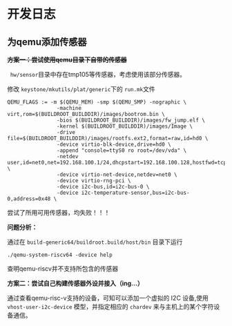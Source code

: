 # 开发日志

## 为qemu添加传感器

**~~方案一：尝试使用qemu目录下自带的传感器~~**

` hw/sensor`目录中存在tmp105等传感器，考虑使用该部分传感器。

修改 `keystone/mkutils/plat/generic`下的 `run.mk`文件

```
QEMU_FLAGS := -m $(QEMU_MEM) -smp $(QEMU_SMP) -nographic \
                -machine virt,rom=$(BUILDROOT_BUILDDIR)/images/bootrom.bin \
                -bios $(BUILDROOT_BUILDDIR)/images/fw_jump.elf \
                -kernel $(BUILDROOT_BUILDDIR)/images/Image \
                -drive file=$(BUILDROOT_BUILDDIR)/images/rootfs.ext2,format=raw,id=hd0 \
                -device virtio-blk-device,drive=hd0 \
                -append "console=ttyS0 ro root=/dev/vda" \
                -netdev user,id=net0,net=192.168.100.1/24,dhcpstart=192.168.100.128,hostfwd=tcp::9821-:22 \
                -device virtio-net-device,netdev=net0 \
                -device virtio-rng-pci \
                -device i2c-bus,id=i2c-bus-0 \
                -device i2c-temperature-sensor,bus=i2c-bus-0,address=0x48 \
```

尝试了所用可用传感器，均失败！！！

**问题分析：**

通过在 `build-generic64/buildroot.build/host/bin` 目录下运行

```
./qemu-system-riscv64 -device help
```

查明qemu-riscv并不支持所包含的传感器

**方案二：尝试自己构建传感器外设并接入（ing...）**

通过查看qemu-risc-v支持的设备，可知可以添加一个虚拟的 I2C 设备,使用 `vhost-user-i2c-device` 模型，并指定相应的 `chardev` 来与主机上的某个字符设备通信。
